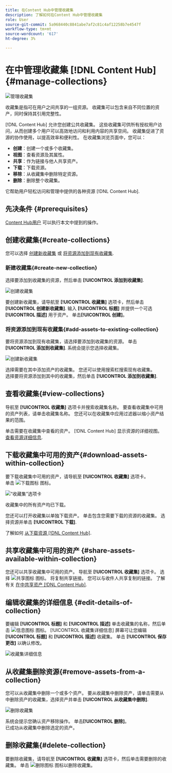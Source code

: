 ```yaml
---
title: 在Content Hub中管理收藏集
description: 了解如何在Content Hub中管理收藏集
role: User
source-git-commit: 5a968440c8841abe7af2c81c4af12258b7e4547f
workflow-type: tm+mt
source-wordcount: '617'
ht-degree: 3%

---
```


# 在中管理收藏集 [!DNL Content Hub] {#manage-collections}

<!-- ![Manage collections](assets/manage-collections.jpg) -->
![管理收藏集](assets/manage-collection.png)

收藏集是指可在用户之间共享的一组资源。 收藏集可以包含来自不同位置的资产，同时保持其引用完整性。

[!DNL Content Hub] 允许您创建公共收藏集。 这些收藏集可供所有授权用户访问，从而创建多个用户可以高效地访问和利用内容的共享空间。 收藏集促进了资源的协作使用，以提高效率和便利性。 在收藏集浏览页面中，您可以：

* **创建**：创建一个或多个收藏集。
* **视图**：查看资源及其属性。
* **共享**：作为链接与他人共享资产。
* **下载**：下载资源。
* **移除**：从收藏集中删除特定资源。
* **删除**：删除整个收藏集。

它帮助用户轻松访问和管理中提供的各种资源 [!DNL Content Hub].

## 先决条件 {#prerequisites}

[Content Hub用户](deploy-content-hub.md#onboard-content-hub-users) 可以执行本文中提到的操作。

## 创建收藏集{#create-collections}

您可以选择 [创建新收藏集](#create-new-collection) 或 [将资源添加到现有收藏集](#add-assets-to-existing-collection).

### 新建收藏集{#create-new-collection}

选择要添加到收藏集的资源，然后单击 **[!UICONTROL 添加到收藏集]**.

![创建收藏集](assets/add-assets-collection.jpg)

要创建新收藏集，请导航至 **[!UICONTROL 收藏集]** 选项卡，然后单击 **[!UICONTROL 创建新收藏集]**. 输入 **[!UICONTROL 标题]** 并提供一个可选 **[!UICONTROL 描述]** 用于资产。 单击&#x200B;**[!UICONTROL 创建]**。

### 将资源添加到现有收藏集{#add-assets-to-existing-collection}

要将资源添加到现有收藏集，请选择要添加到收藏集的资源。 单击 **[!UICONTROL 添加到收藏集]**. 系统会提示您选择收藏集。

![创建新收藏集](assets/create-add-collection.jpg)

选择需要在其中添加资产的收藏集。 您还可以使用搜索栏搜索现有收藏集。 <br>选择要将资源添加到其中的收藏集，然后单击 **[!UICONTROL 添加到收藏集]**.

## 查看收藏集{#view-collections}

导航至 **[!UICONTROL 收藏集]** 选项卡并搜索收藏集名称。 要查看收藏集中可用的资产列表，请单击收藏集名称。 您还可以在收藏集中应用过滤器以缩小资产结果的范围。

单击需要在收藏集中查看的资产。 [!DNL Content Hub] 显示资源的详细视图。 [查看资源详细信息](asset-properties-content-hub.md).

<!--
![Asset details](assets/view-collection.jpg)

* **A**: Details and metadata of the asset 
* **B**: Zoom In or Zoom Out the asset 
* **C**: Reset Zoom view 
* **D**: View the previous or next asset 
* **E**: Download the asset 
* **F**: Open the asset in Adobe Express 
* **G**: Hide the metadata of the asset 
* **H**: Share the asset as a link 
-->

## 下载收藏集中可用的资产{#download-assets-within-collection}

要下载收藏集中可用的资产，请导航至 **[!UICONTROL 收藏集]** 选项卡。\
单击 ![下载图标](assets/download-icon.svg) 图标。

![“收藏集”选项卡](assets/download-collection.jpg)

收藏集中的所有资产均已下载。

您还可以打开收藏集以单独下载资产。 单击包含您需要下载的资源的收藏集。 选择资源并单击 **[!UICONTROL 下载]**.

了解如何 [从下载资源 [!DNL Content Hub]](download-assets-content-hub.md).

## 共享收藏集中可用的资产 {#share-assets-available-within-collection}

您还可以共享收藏集中可用的资产。 导航至 **[!UICONTROL 收藏集]** 选项卡。 选择 ![共享图标](assets/share.svg) 图标。 将复制共享链接。 您可以与收件人共享复制的链接。 了解有关 [在中共享资产 [!DNL Content Hub]](share-assets-content-hub.md).

## 编辑收藏集的详细信息 {#edit-details-of-collection}

要编辑 **[!UICONTROL 标题]** 和 **[!UICONTROL 描述]** 单击收藏集的名称，然后单击 ![信息图标](assets/info-icon.svg) 图标。 [!UICONTROL 收藏集详细信息] 屏幕可让您编辑 **[!UICONTROL 标题]** 和 **[!UICONTROL 描述]** 收藏集。 单击 **[!UICONTROL 保存更改]** 以确认修改。

![收藏集详细信息](assets/collection-details.png)

## 从收藏集删除资源{#remove-assets-from-a-collection}

您可以从收藏集中删除一个或多个资产。 要从收藏集中删除资产，请单击需要从中删除资产的收藏集，选择资产并单击 **[!UICONTROL 从收藏集中删除]**.

![删除收藏集](assets/remove-collection-new.jpg)

系统会提示您确认资产移除操作。 单击&#x200B;**[!UICONTROL 删除]**。\
已成功从收藏集中删除选定的资产。

## 删除收藏集{#delete-collection}

要删除收藏集，请导航至 **[!UICONTROL 收藏集]** 选项卡，然后单击需要删除的收藏集。 单击 ![删除图标](assets/remove-icon.svg) 图标以删除收藏集。
